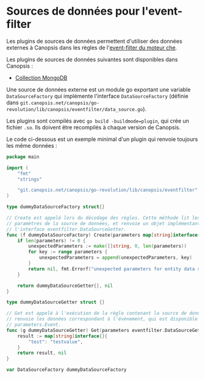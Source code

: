 # Sources de données pour l'event-filter

Les plugins de sources de données permettent d'utiliser des données externes à Canopsis dans les règles de l'[event-filter du moteur che](../../guide-administration/moteurs/moteur-che-event_filter.md).

Les plugins de sources de données suivantes sont disponibles dans Canopsis :

 - [Collection MongoDB](../../../guide-administration/moteurs/moteur-che-event_filter/#collection-mongodb)

Une source de données externe est un module go exportant une variable
`DataSourceFactory` qui implémente l'interface `DataSourceFactory` (définie
dans
`git.canopsis.net/canopsis/go-revolution/lib/canopsis/eventfilter/data_source.go`).

Les plugins sont compilés avec `go build -buildmode=plugin`, qui crée un
fichier `.so`. Ils doivent être recompilés à chaque version de Canopsis.

Le code ci-dessous est un exemple minimal d'un plugin qui renvoie toujours les
même données :

```go
package main

import (
	"fmt"
	"strings"

	"git.canopsis.net/canopsis/go-revolution/lib/canopsis/eventfilter"
)

type dummyDataSourceFactory struct{}

// Create est appelé lors du décodage des règles. Cette méthode lit les
// paramètres de la source de données, et renvoie un objet implémentant
// l'interface eventfilter.DataSourceGetter.
func (f dummyDataSourceFactory) Create(parameters map[string]interface{}) (eventfilter.DataSourceGetter, error) {
	if len(parameters) != 0 {
		unexpectedParameters := make([]string, 0, len(parameters))
		for key := range parameters {
			unexpectedParameters = append(unexpectedParameters, key)
		}
		return nil, fmt.Errorf("unexpected parameters for entity data source: %s", strings.Join(unexpectedParameters, ", "))
	}

	return dummyDataSourceGetter{}, nil
}

type dummyDataSourceGetter struct {}

// Get est appelé à l'exécution de la règle contenant la source de donnée, et
// renvoie les données correspondant à l'évènement, qui est disponible dans
// parameters.Event.
func (g dummyDataSourceGetter) Get(parameters eventfilter.DataSourceGetterParameters) (interface{}, error) {
	result := map[string]interface{}{
		"test": "testvalue",
	}
	return result, nil
}

var DataSourceFactory dummyDataSourceFactory
```
